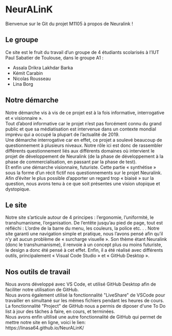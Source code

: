 # NeurALinK
Bienvenue sur le Git du projet M1105 à propos de Neuralink !

<h2>Le groupe</h2>
Ce site est le fruit du travail d’un groupe de 4 étudiants scolarisés à l’IUT Paul Sabatier de Toulouse, dans le groupe A1 :
<ul>
  <li>Assala Drikra Lakhdar Barka</li>
  <li>Kémit Carabin</li>
  <li>Nicolas Rousseau</li>
  <li>Lina Borg</li>
</ul>

<h2>Notre démarche</h2>
Notre démarche vis à vis de ce projet est à la fois informative, interrogative et « visionnaire ». <br> Tout d’abord informative car le projet n’est pas forcément connu du grand 
public et que sa médiatisation est intervenue dans un contexte mondial imprévu qui a occupé la plupart de l’actualité de 2019. <br> Une démarche interrogative car en effet, ce 
projet a soulevé beaucoup de questionnement à plusieurs niveaux. Notre rôle ici est donc de rassembler différents questionnement liés aux différents domaines où intervient 
le projet de développement de Neuralink (de la phase de développement à la phase de commercialisation, en passant par la phase de test). <br> Et enfin une démarche visionnaire, 
futuriste. Cette partie « synthétise » sous la forme d’un récit fictif nos questionnements sur le projet Neuralink. Afin d’éviter le plus possible d’apporter un regard trop 
« biaisé » sur la question, nous avons tenu à ce que soit présentes une vision utopique et dystopique. 

<h2>Le site</h2>
Notre site s’articule autour de 4 principes : l’ergonomie, l’uniformité, le transhumanisme, l’organisation. De l’entête jusqu’au pied de page, tout est réfléchi : L’ordre de la barre du menu, les couleurs, la police etc. . . Notre site garanti une navigation simple et pratique, nous l’avons pensé afin qu’il n’y ait aucun problème de « surcharge visuelle ». Son thème étant Neuralink (donc le transhumanisme), il renvoie à un concept plus ou moins futuriste, le design a donc été pensé à cet effet. Enfin, il a été réalisé avec différents outils, principalement « Visual Code Studio » et « GitHub Desktop ».

<h2>Nos outils de travail</h2>
Nous avons développé avec VS Code, et utilisé GitHub Desktop afin de faciliter notre utilisation de GitHub.<br> Nous avons également utilisé la fonctionnalité "LiveShare" de VSCode pour travailler en simultané sur les mêmes fichiers pendant les heures de cours.<br> La fonctionnalité "Project" de GitHub nous a permis de diposer d'une To Do list à jour des tâches à faire, en cours, et terminées. <br> Nous avons enfin ultilisé une autre fonctionnalité de GitHub qui permet de mettre notre site en ligne, voici le lien:<br> https://linasa64.github.io/NeurALinK/
